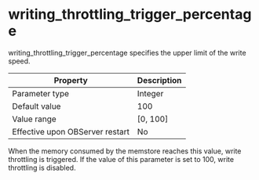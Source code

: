 writing_throttling_trigger_percentage 
==========================================================

writing_throttling_trigger_percentage specifies the upper limit of the write speed. 


|          **Property**           | **Description** |
|---------------------------------|-----------------|
| Parameter type                  | Integer         |
| Default value                   | 100             |
| Value range                     | \[0, 100\]      |
| Effective upon OBServer restart | No              |



When the memory consumed by the memstore reaches this value, write throttling is triggered. If the value of this parameter is set to 100, write throttling is disabled.
